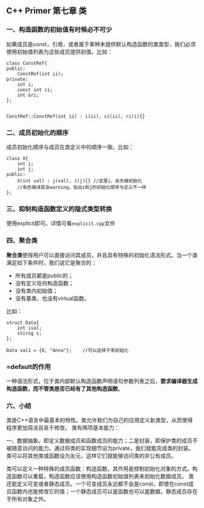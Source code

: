 ## C++ Primer 第七章 类

### 一、构造函数的初始值有时候必不可少
如果成员是const，引用，或者属于某种未提供默认构造函数的类类型，我们必须使用初始值列表为这些成员提供初值。比如：

```
class ConstRef{
public:
    ConstRef(int ii);
private:
    int i;
    const int ci;
    int &ri;
};


ConstRef::ConstRef(int ii) : i(ii), ci(ii), ri(i){} 
```
### 二、成员初始化的顺序
成员初始化顺序与成员在类定义中的顺序一致。比如：
```
class X{
    int i;
    int j;
public:
    X(int val) : j(val), i(j){} //这里i，会先被初始化
    //有些编译其会warning，指出i和j的初始化顺序与定义不一样
};
```

### 三、抑制构造函数定义的隐式类型转换
使用explicit即可。详情可看`explicit.cpp`文件

### 四、聚合类
**聚合类**使得用户可以直接访问其成员，并且具有特殊的初始化语法形式。当一个类满足如下条件时，我们说它是聚合的：
- 所有成员都是public的；
- 没有定义任何构造函数；
- 没有类内初始值；
- 没有基类，也没有virtual函数。

比如：
```
struct Data{
    int ival;
    stirng s;
};

Data val1 = {0, "Anna"};    //可以这样子来初始化
```

### =default的作用
一种语法形式，位于类内部默认构造函数声明语句参数列表之后，**要求编译器生成构造函数，而不管类是否已经有了其他构造函数**。

### 六、小结
类是C++语言中最基本的特性。类允许我们为自己的应用定义新类型，从而使得程序更加简洁且易于修改。
类有两项基本能力：

一、数据抽象。即定义数据成员和函数成员的能力；二是封装，即保护类的成员不被随意访问的能力。通过将类的实现细节设为private，我们就能完成类的封装。类可以将其他类或函数设为友元，这样它们就能够访问类的非公有成员。

类可以定义一种特殊的成员函数：构造函数，其作用是控制初始化对象的方式。构造函数可以重载，构造函数应该使用构造函数初始值列表来初始化数据成员。
类还能定义可变或者静态成员。一个可变成员永远都不会是const，即使在const成员函数内也能修改它的值；一个静态成员可以是函数也可以是数据，静态成员存在于所有对象之外。